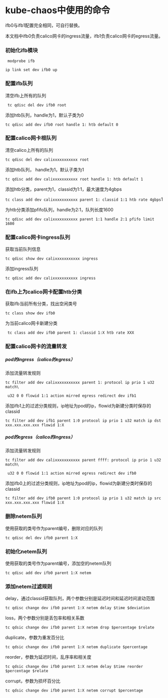 # kube-chaos中使用的命令

ifb0与ifb1配置完全相同，可自行替换。

本文档中ifb0负责calico网卡的ingress流量，ifb1负责calico网卡的egress流量。

### 初始化ifb模块

` modprobe ifb`

`ip link set dev ifb0 up `

### 配置ifb队列

清空ifb上所有的队列

` tc qdisc del dev ifb0 root`

添加htb队列，handle为1，默认子类为0

`tc qdisc add dev ifb0 root handle 1: htb default 0`

### 配置calico网卡根队列

清空calico上所有的队列

`tc qdisc del dev calixxxxxxxxxxx root`

添加htb队列， handle为1，默认子类为1

`tc qdisc add dev calixxxxxxxxxxx root handle 1: htb default 1`

添加htb分类，parent为1，classid为1:1，最大速度为4gbps

`tc class add dev calixxxxxxxxxxx parent 1: classid 1:1 htb rate 4gbps`1

为htb分类添加pfifo队列，handle为2:1，队列长度1600

`tc qdisc add dev calixxxxxxxxxxx parent 1:1 handle 2:1 pfifo limit 1600`

### 配置calico网卡ingress队列

获取当前队列信息

`tc qdisc show dev calixxxxxxxxxxx ingress`

添加ingress队列

`tc qdisc add dev calixxxxxxxxxxx ingress`

### 在ifb上为calico网卡配置htb分类

获取ifb当前所有分类，找出空闲类号

`tc class show dev ifb0`

为当前calico网卡新建分类

` tc class add dev ifb0 parent 1: classid 1:X htb rate XXX`

### 配置calico网卡的流量转发

##### pod的ingress（calico的egress）

添加流量转发规则

`tc filter add dev calixxxxxxxxxxx parent 1: protocol ip prio 1 u32 match\`

` u32 0 0 flowid 1:1 action mirred egress redirect dev ifb1`

添加ifb1上的过滤分类规则，ip地址为pod的ip，flowid为新建分类时保存的classid

`tc filter add dev ifb1 parent 1:0 protocol ip prio 1 u32 match ip dst xxx.xxx.xxx.xxx flowid 1:X` 

##### pod的egress（calico的ingress）

添加流量转发规则

`tc filter add dev calixxxxxxxxxxx parent ffff: protocol ip prio 1 u32 match\`

` u32 0 0 flowid 1:1 action mirred egress redirect dev ifb0`

添加ifb0上的过滤分类规则，ip地址为pod的ip，flowid为新建分类时保存的classid

`tc filter add dev ifb0 parent 1:0 protocol ip prio 1 u32 match ip src xxx.xxx.xxx.xxx flowid 1:X` 

### 删除netem队列

使用获取的类号作为parent编号，删除对应的队列

`tc qdisc del dev ifb0 parent 1:X`

### 初始化netem队列

使用获取的类号作为parent编号，添加空的netem队列

`tc qdisc add dev ifb0 parent 1:X netem`

### 添加netem过滤规则

delay，通过classid获取队列，两个参数分别是延迟时间和延迟时间波动范围

`tc qdisc change dev ifb0 parent 1:X netem delay $time $deviation` 

loss，两个参数分别是丢包率和相关系数

`tc qdsic change dev ifb0 parent 1:X netem drop $percentage $relate`

duplicate，参数为重发百分比

`tc qdsic change dev ifb0 parent 1:X netem duplicate $percentage`

reorder，参数为延迟时间，乱序率和相关度

`tc qdsic change dev ifb0 parent 1:X netem delay $time reorder $percentage $relate`

corrupt，参数为损坏百分比

`tc qdsic change dev ifb0 parent 1:X netem corrupt $percentage`
